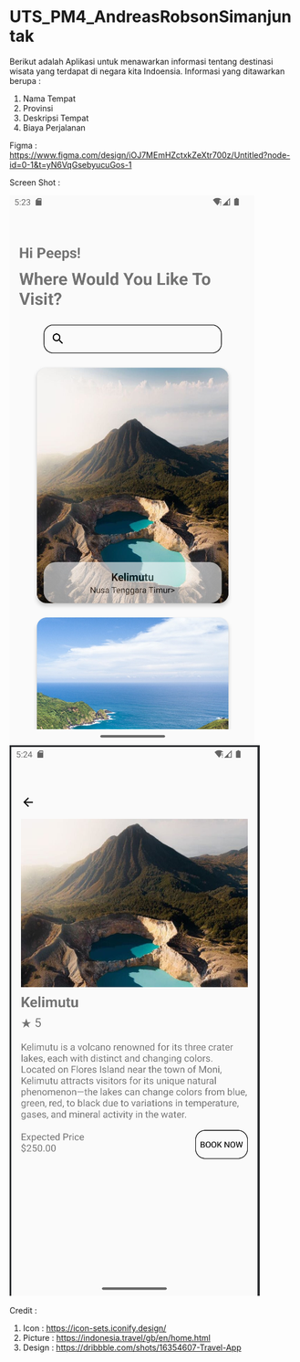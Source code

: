 ﻿# UTS_PM4_AndreasRobsonSimanjuntak
Berikut adalah Aplikasi untuk menawarkan informasi tentang destinasi wisata yang terdapat di negara kita Indoensia.
Informasi yang ditawarkan berupa : 
1. Nama Tempat
2. Provinsi
3. Deskripsi Tempat
4. Biaya Perjalanan

Figma : https://www.figma.com/design/iOJ7MEmHZctxkZeXtr700z/Untitled?node-id=0-1&t=yN6VqGsebyucuGos-1

Screen Shot : 

<img width="" alt="image" src="https://github.com/andreasrs00/UTS_PM4_AndreasRobson/blob/main/HomePage.png">
<img width="" alt="image" src="https://github.com/andreasrs00/UTS_PM4_AndreasRobson/blob/main/kelimutuPage.png">

Credit :
1. Icon : https://icon-sets.iconify.design/
2. Picture : https://indonesia.travel/gb/en/home.html
3. Design : https://dribbble.com/shots/16354607-Travel-App

